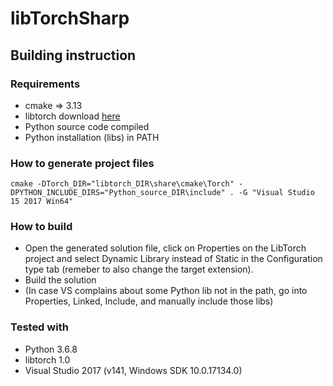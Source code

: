 # libTorchSharp

## Building instruction

### Requirements
* cmake => 3.13
* libtorch download [here](https://pytorch.org/get-started/locally/)
* Python source code compiled
* Python installation (libs) in PATH

### How to generate project files
 `cmake -DTorch_DIR="libtorch_DIR\share\cmake\Torch" -DPYTHON_INCLUDE_DIRS="Python_source_DIR\include" . -G "Visual Studio 15 2017 Win64"`

### How to build
* Open the generated solution file, click on Properties on the LibTorch project and select Dynamic Library instead of Static in the Configuration type tab (remeber to also change the target extension).
* Build the solution
* (In case VS complains about some Python lib not in the path, go into Properties, Linked, Include, and manually include those libs)

### Tested with
* Python 3.6.8
* libtorch 1.0
* Visual Studio 2017 (v141, Windows SDK 10.0.17134.0)
